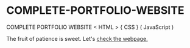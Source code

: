 # COMPLETE-PORTFOLIO-WEBSITE
COMPLETE PORTFOLIO WEBSITE &lt; HTML > { CSS } ( JavaScript )

The fruit of patience is sweet. Let's [check the webpage.](https://abhisekro.github.io/COMPLETE-PORTFOLIO-WEBSITE/)
